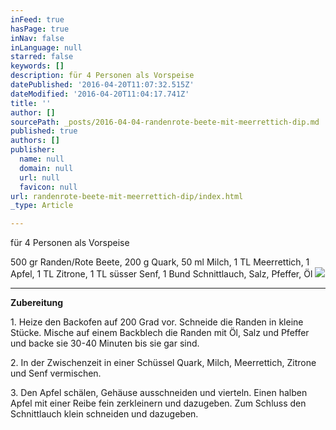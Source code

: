 ```yaml
---
inFeed: true
hasPage: true
inNav: false
inLanguage: null
starred: false
keywords: []
description: für 4 Personen als Vorspeise
datePublished: '2016-04-20T11:07:32.515Z'
dateModified: '2016-04-20T11:04:17.741Z'
title: ''
author: []
sourcePath: _posts/2016-04-04-randenrote-beete-mit-meerrettich-dip.md
published: true
authors: []
publisher:
  name: null
  domain: null
  url: null
  favicon: null
url: randenrote-beete-mit-meerrettich-dip/index.html
_type: Article

---
```

für 4 Personen als Vorspeise

500 gr Randen/Rote Beete, 200 g Quark, 50 ml Milch, 1 TL Meerrettich, 1 Apfel, 1 TL Zitrone, 1 TL süsser Senf, 1 Bund Schnittlauch, Salz, Pfeffer, Öl
![](https://the-grid-user-content.s3-us-west-2.amazonaws.com/ff33f9a5-a441-4500-bcab-675729a1d2e3.jpg)

****

**Zubereitung**

1\. Heize den Backofen auf 200 Grad vor. Schneide die Randen in kleine Stücke. Mische auf einem Backblech die Randen mit Öl, Salz und Pfeffer und backe sie 30-40 Minuten bis sie gar sind.

2\. In der Zwischenzeit in einer Schüssel Quark, Milch, Meerrettich, Zitrone und Senf vermischen. 

3\. Den Apfel schälen, Gehäuse ausschneiden und vierteln. Einen halben Apfel mit einer Reibe fein zerkleinern und dazugeben. Zum Schluss den Schnittlauch klein schneiden und dazugeben.